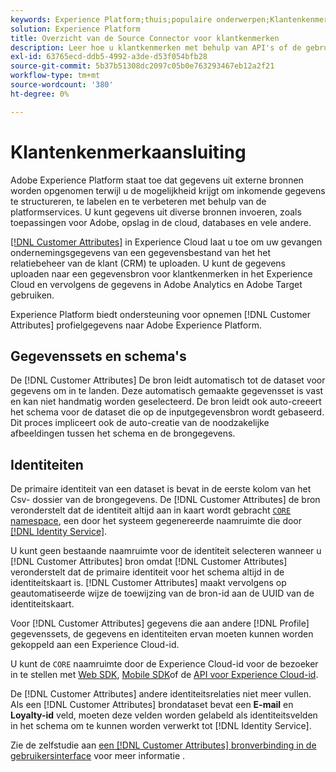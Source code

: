 ```yaml
---
keywords: Experience Platform;thuis;populaire onderwerpen;Klantenkenmerk-aansluiting
solution: Experience Platform
title: Overzicht van de Source Connector voor klantkenmerken
description: Leer hoe u klantkenmerken met behulp van API's of de gebruikersinterface kunt verbinden met Adobe Experience Platform
exl-id: 63765ecd-ddb5-4992-a3de-d53f054bfb28
source-git-commit: 5b37b51308dc2097c05b0e763293467eb12a2f21
workflow-type: tm+mt
source-wordcount: '380'
ht-degree: 0%

---
```


# Klantenkenmerkaansluiting

Adobe Experience Platform staat toe dat gegevens uit externe bronnen worden opgenomen terwijl u de mogelijkheid krijgt om inkomende gegevens te structureren, te labelen en te verbeteren met behulp van de platformservices. U kunt gegevens uit diverse bronnen invoeren, zoals toepassingen voor Adobe, opslag in de cloud, databases en vele andere.

[[!DNL Customer Attributes]](https://experienceleague.adobe.com/docs/core-services/interface/services/customer-attributes/attributes.html) in Experience Cloud laat u toe om uw gevangen ondernemingsgegevens van een gegevensbestand van het het relatiebeheer van de klant (CRM) te uploaden. U kunt de gegevens uploaden naar een gegevensbron voor klantkenmerken in het Experience Cloud en vervolgens de gegevens in Adobe Analytics en Adobe Target gebruiken.

Experience Platform biedt ondersteuning voor opnemen [!DNL Customer Attributes] profielgegevens naar Adobe Experience Platform.

## Gegevenssets en schema&#39;s

De [!DNL Customer Attributes] De bron leidt automatisch tot de dataset voor gegevens om in te landen. Deze automatisch gemaakte gegevensset is vast en kan niet handmatig worden geselecteerd. De bron leidt ook auto-creeert het schema voor de dataset die op de inputgegevensbron wordt gebaseerd. Dit proces impliceert ook de auto-creatie van de noodzakelijke afbeeldingen tussen het schema en de brongegevens.

## Identiteiten

De primaire identiteit van een dataset is bevat in de eerste kolom van het Csv- dossier van de brongegevens. De [!DNL Customer Attributes] de bron veronderstelt dat de identiteit altijd aan in kaart wordt gebracht [`CORE` namespace](../../../identity-service/features/namespaces.md), een door het systeem gegenereerde naamruimte die door [[!DNL Identity Service]](../../../identity-service/home.md).

U kunt geen bestaande naamruimte voor de identiteit selecteren wanneer u [!DNL Customer Attributes] bron omdat [!DNL Customer Attributes] veronderstelt dat de primaire identiteit voor het schema altijd in de identiteitskaart is. [!DNL Customer Attributes] maakt vervolgens op geautomatiseerde wijze de toewijzing van de bron-id aan de UUID van de identiteitskaart.

Voor [!DNL Customer Attributes] gegevens die aan andere [!DNL Profile] gegevenssets, de gegevens en identiteiten ervan moeten kunnen worden gekoppeld aan een Experience Cloud-id.

U kunt de `CORE` naamruimte door de Experience Cloud-id voor de bezoeker in te stellen met [Web SDK](/help/web-sdk/identity/overview.md), [Mobile SDK](https://developer.adobe.com/client-sdks/documentation/mobile-core/identity/)of de [API voor Experience Cloud-id](https://experienceleague.adobe.com/docs/id-service/using/intro/overview.html).

De [!DNL Customer Attributes] andere identiteitsrelaties niet meer vullen. Als een [!DNL Customer Attributes] brondataset bevat een **E-mail** en **Loyalty-id** veld, moeten deze velden worden gelabeld als identiteitsvelden in het schema om te kunnen worden verwerkt tot [!DNL Identity Service].

Zie de zelfstudie aan [een [!DNL Customer Attributes] bronverbinding in de gebruikersinterface](../../tutorials/ui/create/adobe-applications/customer-attributes.md) voor meer informatie .
